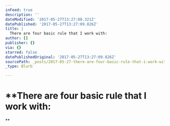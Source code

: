 ```yaml
---
inFeed: true
description: ''
dateModified: '2017-05-27T13:27:08.321Z'
datePublished: '2017-05-27T13:27:09.826Z'
title: |
  There are four basic rule that I work with:
author: []
publisher: {}
via: {}
starred: false
datePublishedOriginal: '2017-05-27T13:27:09.826Z'
sourcePath: _posts/2017-05-27-there-are-four-basic-rule-that-i-work-with.md
_type: Blurb

---
```

# **There are four basic rule that I work with:
**
